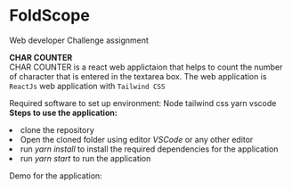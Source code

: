 # FoldScope
Web developer Challenge assignment

**CHAR COUNTER** <br>
CHAR COUNTER is a react web applictaion that helps to count the number of character that is entered in the textarea box. The web application is `ReactJs` web application with `Tailwind CSS`<br>

Required software to set up environment:
Node
tailwind css
yarn
vscode
**Steps to use the application:**<br>
<li>clone the repository</li>
<li>Open the cloned folder using editor <i>VSCode</i> or any other editor</li>
<li>run <i>yarn install</i> to install the required dependencies for the application</li>
<li>run <i>yarn start</i> to run the application</li>

Demo for the application:
